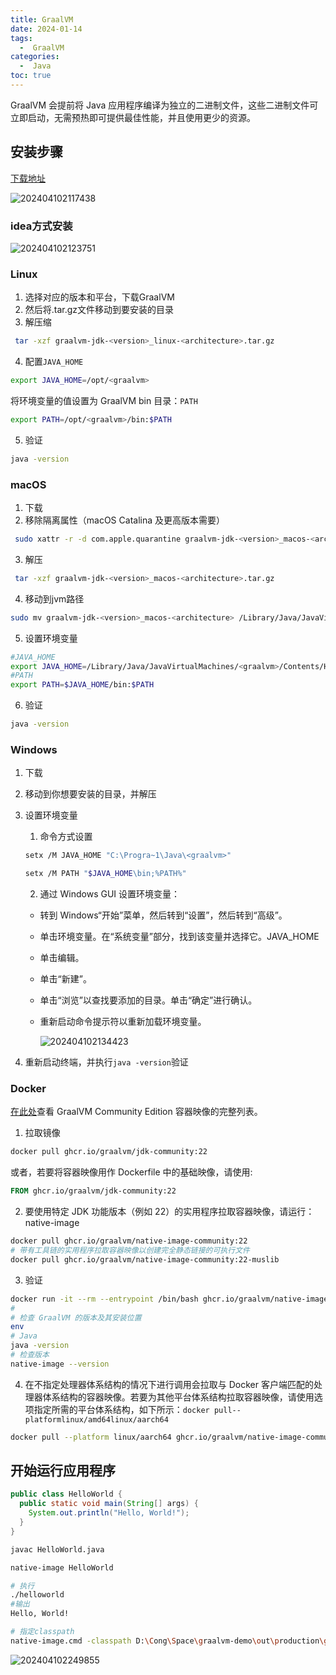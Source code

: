 ```yaml
---
title: GraalVM
date: 2024-01-14
tags:
  -  GraalVM
categories:
  -  Java
toc: true
---
```


GraalVM 会提前将 Java 应用程序编译为独立的二进制文件，这些二进制文件可立即启动，无需预热即可提供最佳性能，并且使用更少的资源。


<!-- more -->


## 安装步骤

[下载地址](https://www.graalvm.org/downloads/)

![202404102117438](https://hehunfan-1300293535.cos.ap-shanghai.myqcloud.com/img/2022/202404102117438.gif)

### idea方式安装

![202404102123751](https://hehunfan-1300293535.cos.ap-shanghai.myqcloud.com/img/2022/202404102123751.png)

### Linux

1. 选择对应的版本和平台，下载GraalVM
2. 然后将.tar.gz文件移动到要安装的目录
3. 解压缩

```bash
 tar -xzf graalvm-jdk-<version>_linux-<architecture>.tar.gz
```
4. 配置`JAVA_HOME`

```bash
export JAVA_HOME=/opt/<graalvm>
```
将环境变量的值设置为 GraalVM bin 目录：`PATH`

```bash
export PATH=/opt/<graalvm>/bin:$PATH

```

5. 验证

```bash
java -version
```

### macOS

1. 下载
2. 移除隔离属性（macOS Catalina 及更高版本需要）

```bash
 sudo xattr -r -d com.apple.quarantine graalvm-jdk-<version>_macos-<architecture>.tar.gz
```

3. 解压

```bash
 tar -xzf graalvm-jdk-<version>_macos-<architecture>.tar.gz
```

4. 移动到jvm路径

```bash
sudo mv graalvm-jdk-<version>_macos-<architecture> /Library/Java/JavaVirtualMachines
```

5. 设置环境变量

```bash
#JAVA_HOME
export JAVA_HOME=/Library/Java/JavaVirtualMachines/<graalvm>/Contents/Home
#PATH
export PATH=$JAVA_HOME/bin:$PATH
```

6. 验证

```bash
java -version
```

### Windows

1. 下载
2. 移动到你想要安装的目录，并解压
3. 设置环境变量

    1. 命令方式设置
    ```bash
    setx /M JAVA_HOME "C:\Progra~1\Java\<graalvm>"

    setx /M PATH "$JAVA_HOME\bin;%PATH%"
    ```

    2. 通过 Windows GUI 设置环境变量：

    - 转到 Windows“开始”菜单，然后转到“设置”，然后转到“高级”。
    - 单击环境变量。在“系统变量”部分，找到该变量并选择它。JAVA_HOME
    - 单击编辑。
    - 单击“新建”。
    - 单击“浏览”以查找要添加的目录。单击“确定”进行确认。
    - 重新启动命令提示符以重新加载环境变量。

        ![202404102134423](https://hehunfan-1300293535.cos.ap-shanghai.myqcloud.com/img/2022/202404102134423.png)

4. 重新启动终端，并执行`java -version`验证

### Docker

[在此处](https://github.com/graalvm/container)查看 GraalVM Community Edition 容器映像的完整列表。

1. 拉取镜像

```bash
docker pull ghcr.io/graalvm/jdk-community:22
```
或者，若要将容器映像用作 Dockerfile 中的基础映像，请使用:

```Dockerfile
FROM ghcr.io/graalvm/jdk-community:22
```

2. 要使用特定 JDK 功能版本（例如 22）的实用程序拉取容器映像，请运行：native-image

```bash
docker pull ghcr.io/graalvm/native-image-community:22
# 带有工具链的实用程序拉取容器映像以创建完全静态链接的可执行文件
docker pull ghcr.io/graalvm/native-image-community:22-muslib
```

3. 验证

```bash
docker run -it --rm --entrypoint /bin/bash ghcr.io/graalvm/native-image-community:22
# 
# 检查 GraalVM 的版本及其安装位置
env
# Java  
java -version
# 检查版本
native-image --version
```

4. 在不指定处理器体系结构的情况下进行调用会拉取与 Docker 客户端匹配的处理器体系结构的容器映像。若要为其他平台体系结构拉取容器映像，请使用选项指定所需的平台体系结构，如下所示：`docker pull--platformlinux/amd64linux/aarch64`
```bash
docker pull --platform linux/aarch64 ghcr.io/graalvm/native-image-community:22
```

## 开始运行应用程序

```java
public class HelloWorld {
  public static void main(String[] args) {
    System.out.println("Hello, World!");
  }
}

```

```bash
javac HelloWorld.java
```

```bash
native-image HelloWorld
```

```bash
# 执行
./helloworld
#输出
Hello, World!
```

```bash
# 指定classpath
native-image.cmd -classpath D:\Cong\Space\graalvm-demo\out\production\graalvm-demo com.cong.Hello
```
![202404102249855](https://hehunfan-1300293535.cos.ap-shanghai.myqcloud.com/img/2022/202404102249855.png)